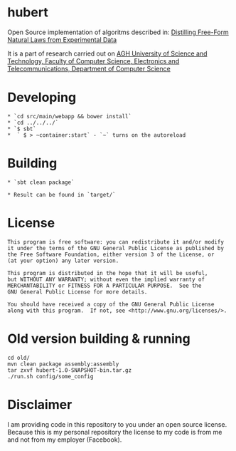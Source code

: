 hubert
======

Open Source implementation of algoritms described in:
[Distilling Free-Form Natural Laws from Experimental Data]

It is a part of research carried out on [AGH University of Science and Technology, Faculty of Computer Science, Electronics and Telecommunications, Department of Computer Science]

Developing
==========

    * `cd src/main/webapp && bower install`
    * `cd ../../../`
    * `$ sbt`
    *  ` $ > ~container:start` - `~` turns on the autoreload

Building
========

    * `sbt clean package`

    * Result can be found in `target/`

License
=======

    This program is free software: you can redistribute it and/or modify
    it under the terms of the GNU General Public License as published by
    the Free Software Foundation, either version 3 of the License, or
    (at your option) any later version.

    This program is distributed in the hope that it will be useful,
    but WITHOUT ANY WARRANTY; without even the implied warranty of
    MERCHANTABILITY or FITNESS FOR A PARTICULAR PURPOSE.  See the
    GNU General Public License for more details.

    You should have received a copy of the GNU General Public License
    along with this program.  If not, see <http://www.gnu.org/licenses/>.

Old version building & running
==================

    cd old/
    mvn clean package assembly:assembly
    tar zxvf hubert-1.0-SNAPSHOT-bin.tar.gz
    ./run.sh config/some_config


[Distilling Free-Form Natural Laws from Experimental Data]: http://www.sciencemag.org/content/324/5923/81.abstract
[AGH University of Science and Technology, Faculty of Computer Science, Electronics and Telecommunications, Department of Computer Science]: http://www.ki.agh.edu.pl/en

Disclaimer
==========

I am providing code in this repository to you under an open source license. Because this is my personal repository the license to my code is from me and not from my employer (Facebook).
